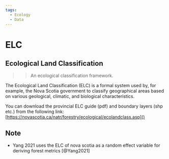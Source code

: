 ```yaml
---
tags:
  - Ecology
  - Data
---
```



# ELC
## Ecological Land Classification

>> An ecological classification framework.

The Ecological Land Classification (ELC) is a formal system used by, for example, the Nova Scotia government to classify geographical areas based on various geological, climatic, and biological characteristics. 

You can download the provincial ELC guide (pdf) and boundary layers (shp etc.) from the following link: [https://novascotia.ca/natr/forestry/ecological/ecolandclass.asp]()

## Note 
- Yang 2021 uses the ELC of nova scotia as a random effect variable for deriving forest metrics [@Yang2021]